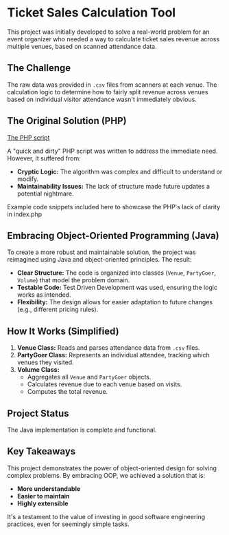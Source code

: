 # Ticket Sales Calculation Tool

This project was initially developed to solve a real-world problem for an event organizer who needed a way to calculate ticket sales revenue across multiple venues, based on scanned attendance data. 

## The Challenge

The raw data was provided in `.csv` files from scanners at each venue. The calculation logic to determine how to fairly split revenue across venues based on individual visitor attendance wasn't immediately obvious.

## The Original Solution (PHP)

[The PHP script](index.php)

A "quick and dirty" PHP script was written to address the immediate need. However, it suffered from:

* **Cryptic Logic:** The algorithm was complex and difficult to understand or modify.
* **Maintainability Issues:** The lack of structure made future updates a potential nightmare.

Example code snippets included here to showcase the PHP's lack of clarity in index.php

## Embracing Object-Oriented Programming (Java)

To create a more robust and maintainable solution, the project was reimagined using Java and object-oriented principles. The result:

* **Clear Structure:** The code is organized into classes (`Venue`, `PartyGoer`, `Volume`) that model the problem domain.
* **Testable Code:** Test Driven Development was used, ensuring the logic works as intended.
* **Flexibility:** The design allows for easier adaptation to future changes (e.g., different pricing rules).

## How It Works (Simplified)

1. **Venue Class:** Reads and parses attendance data from `.csv` files.
2. **PartyGoer Class:** Represents an individual attendee, tracking which venues they visited.
3. **Volume Class:**
   * Aggregates all `Venue` and `PartyGoer` objects.
   * Calculates revenue due to each venue based on visits.
   * Computes the total revenue.

## Project Status

The Java implementation is complete and functional.

## Key Takeaways

This project demonstrates the power of object-oriented design for solving complex problems. By embracing OOP, we achieved a solution that is:

* **More understandable**
* **Easier to maintain**
* **Highly extensible**

It's a testament to the value of investing in good software engineering practices, even for seemingly simple tasks.

